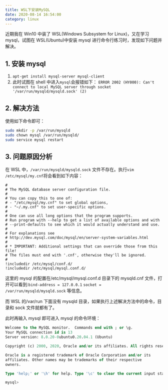 ```yaml
---
title: WSL下安装MySQL
date: 2020-08-14 16:54:00
category: linux
---
```


近期我在 Win10 中装了 WSL(Windows Subsystem for Linux)，又在学习 mysql，试图在 WSL(Ubuntu)中安装 mysql 进行命令行练习时，发现如下问题并解决。

<!-- more -->

## 1. 安装 mysql

1. `apt-get install mysql-server mysql-client`
2. 此时试图在 shell 中进入`mysql`会报错如下：
   `ERROR 2002 (HY000): Can't connect to local MySQL server through socket '/var/run/mysqld/mysqld.sock' (2)`

## 2. 解决方法

使用如下命令即可：

```bash
sudo mkdir -p /var/run/mysqld
sudo chown mysql /var/run/mysqld/
sudo service mysql restart
```

## 3. 问题原因分析

在 WSL 中，`/var/run/mysqld/mysqld.sock` 文件不存在。执行`vim /etc/mysql/my.cnf`将会看到如下内容：

```shell
#
# The MySQL database server configuration file.
#
# You can copy this to one of:
# - "/etc/mysql/my.cnf" to set global options,
# - "~/.my.cnf" to set user-specific options.
#
# One can use all long options that the program supports.
# Run program with --help to get a list of available options and with
# --print-defaults to see which it would actually understand and use.
#
# For explanations see
# http://dev.mysql.com/doc/mysql/en/server-system-variables.html
#
# * IMPORTANT: Additional settings that can override those from this file!
# The files must end with '.cnf', otherwise they'll be ignored.
#
!includedir /etc/mysql/conf.d/
!includedir /etc/mysql/mysql.conf.d/
```

这里的 mysql 的配置在/etc/mysql/mysql.conf.d 目录下的 mysqld.cnf 文件，打开可以看到:`bind-address = 127.0.0.1` `socket = /var/run/mysqld/mysqld.sock` 等信息。

而 WSL 的/var/run 下面没有 mysqld 目录，如果执行上述解决方法中的命令，目录和 sock 文件就都有了。

此时再输入 mysql 即可进入 mysql 的命令环境：

```sql
Welcome to the MySQL monitor.  Commands end with ; or \g.
Your MySQL connection id is 13
Server version: 8.0.20-0ubuntu0.20.04.1 (Ubuntu)

Copyright (c) 2000, 2020, Oracle and/or its affiliates. All rights reserved.

Oracle is a registered trademark of Oracle Corporation and/or its
affiliates. Other names may be trademarks of their respective
owners.

Type 'help;' or '\h' for help. Type '\c' to clear the current input statement.

mysql>
```
